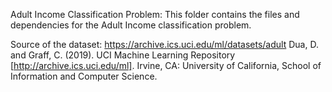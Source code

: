 Adult Income Classification Problem:
This folder contains the files and dependencies for the Adult Income classification problem.

Source of the dataset: https://archive.ics.uci.edu/ml/datasets/adult
Dua, D. and Graff, C. (2019). UCI Machine Learning Repository [http://archive.ics.uci.edu/ml]. Irvine, CA: University of California, School of Information and Computer Science. 

